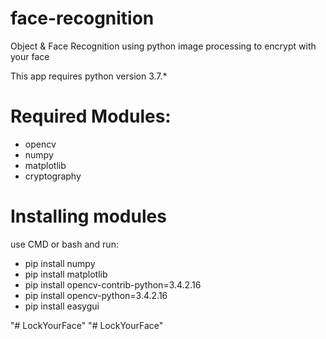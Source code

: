 # face-recognition
Object &amp; Face Recognition using python image processing to encrypt with your face

This app requires python version 3.7.*

# Required Modules:
- opencv
- numpy
- matplotlib
- cryptography

# Installing modules
use CMD or bash and run:
- pip install numpy
- pip install matplotlib
- pip install opencv-contrib-python=3.4.2.16
- pip install opencv-python=3.4.2.16
- pip install easygui

"# LockYourFace" 
"# LockYourFace" 
